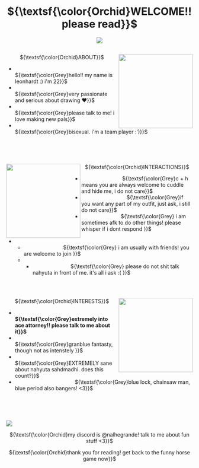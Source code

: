 ## <h1 align="center"> ${\textsf{\color{Orchid}WELCOME!! please read}}$  </h1>
<p align="center">
<p align="center">
  <img src="https://64.media.tumblr.com/0a6c0ff59af5fad1deddf81a6831edf6/tumblr_inline_ov8n8eT4uR1v5emqg_400.gifv" />

## 
<p align="center"> ${\textsf{\color{Orchid}ABOUT}}$

<img align="right" src="https://i.pinimg.com/736x/e6/41/f1/e641f1d881badd842d07c486b21d649a.jpg" width="200" height="200">
<p align="center">

  - ‎ ‎ ‎ ‎ ‎ ‎ ‎ ‎ ‎ ‎ ‎ ‎ ‎ ‎ ‎ ‎ ‎ ‎ ‎ ‎ ‎ ‎ ‎ ‎ ‎ ‎     ‎ ‎ ‎ ‎ ‎ ‎‎ ‎ ‎ ‎ ‎ ‎ ‎ ‎ ‎ ‎ ‎ ‎ ‎ ‎ ‎ ‎ ‎ ‎  ‎ ‎ ‎ ‎ ‎ ‎ ‎ ${\textsf{\color{Grey}hello!! my name is leonhardt :) i'm 22}}$
 -  ‎ ‎ ‎ ‎ ‎ ‎ ‎ ‎ ‎ ‎ ‎ ‎ ‎ ‎ ‎ ‎ ‎ ‎ ‎ ‎ ‎ ‎ ‎ ‎ ‎ ‎     ‎ ‎ ‎ ‎ ‎ ‎‎ ‎ ‎ ‎ ‎ ‎ ‎  ‎ ‎ ‎ ‎ ‎ ‎ ‎ ‎ ‎ ‎ ‎  ‎ ‎ ‎ ‎ ‎ ‎ ‎ ${\textsf{\color{Grey}very passionate and serious about drawing ❤️}}$
-  ‎ ‎ ‎ ‎ ‎ ‎ ‎ ‎ ‎ ‎ ‎ ‎ ‎ ‎ ‎ ‎ ‎ ‎ ‎ ‎ ‎ ‎ ‎ ‎ ‎ ‎     ‎ ‎ ‎ ‎ ‎ ‎‎ ‎ ‎ ‎ ‎ ‎ ‎  ‎ ‎ ‎ ‎ ‎ ‎ ‎ ‎ ‎ ‎ ‎  ‎ ‎ ‎ ‎ ‎ ‎ ‎ ${\textsf{\color{Grey}please talk to me! i love making new pals}}$
-    ‎ ‎ ‎ ‎ ‎ ‎ ‎ ‎ ‎ ‎ ‎ ‎ ‎ ‎ ‎ ‎ ‎ ‎ ‎ ‎ ‎ ‎ ‎ ‎ ‎ ‎   ‎ ‎ ‎ ‎ ‎ ‎‎ ‎ ‎ ‎ ‎ ‎ ‎  ‎ ‎ ‎ ‎ ‎ ‎ ‎ ‎ ‎ ‎ ‎  ‎ ‎ ‎ ‎ ‎ ‎ ‎ ${\textsf{\color{Grey}bisexual.          i'm a team player :')}}$
<br clear="right"/>
<br clear="right"/>

## 
<p align="center"> ${\textsf{\color{Orchid}INTERACTIONS}}$
  <img align="left" src="https://static.wikia.nocookie.net/aceattorneytwitterrp/images/0/09/BOOMER%21%21%21.jpg/revision/latest?cb=20190606185536" width="200" height="200">
  
  
 -  ‎ ‎ ‎ ‎ ‎ ‎ ‎ ‎ ‎ ‎ ‎ ‎ ‎ ‎ ‎ ‎ ‎ ‎ ‎‎ ‎ ‎ ‎ ‎ ‎  ‎ ‎ ‎ ‎ ${\textsf{\color{Grey}c + h means you are always welcome to cuddle and hide me, i do not care}}$
-  ‎ ‎ ‎ ‎ ‎ ‎ ‎ ‎ ‎ ‎ ‎ ‎ ‎ ‎ ‎ ‎ ‎ ‎ ‎     ‎ ‎ ‎ ‎ ‎   ‎ ‎ ‎‎ ‎ ‎        ‎ ‎ ${\textsf{\color{Grey}if you want any part of my outfit, just ask, i still do not care}}$
-    ‎ ‎ ‎ ‎ ‎ ‎ ‎ ‎ ‎         ‎‎ ‎ ‎ ‎ ‎ ‎  ‎ ‎ ‎ ‎ ‎ ‎ ‎ ‎ ‎‎ ‎ ‎  ‎ ${\textsf{\color{Grey} i am sometimes afk to do other things! please whisper if i dont respond }}$
-    -    ‎ ‎ ‎ ‎ ‎ ‎ ‎ ‎ ‎         ‎‎ ‎ ‎ ‎ ‎ ‎  ‎ ‎ ‎ ‎ ‎ ‎ ‎ ‎ ‎‎ ‎ ‎  ‎ ${\textsf{\color{Grey} i am usually with friends! you are welcome to join }}$
     -    -    ‎ ‎ ‎ ‎ ‎ ‎ ‎ ‎ ‎         ‎‎ ‎ ‎ ‎ ‎ ‎  ‎ ‎ ‎ ‎ ‎ ‎ ‎ ‎‎  ‎‎‎ ‎  ‎ ${\textsf{\color{Grey} please do not shit talk nahyuta in front of me. it's all i ask :( }}$
  <br clear="left"/>
</p>

## 
<p align="center"> ${\textsf{\color{Orchid}INTERESTS}}$

<img align="right" src="https://preview.redd.it/wz7r3lm5x9p91.jpg?width=640&crop=smart&auto=webp&s=2883bc788974106cb219ad470b072cd338a23d52" width="200" height="200">
<p align="center">

  - ‎ ‎ ‎ ‎ ‎ ‎ ‎ ‎ ‎ ‎ ‎ ‎ ‎ ‎ ‎ ‎ ‎ ‎ ‎ ‎ ‎ ‎ ‎ ‎ ‎ ‎     ‎ ‎ ‎ ‎ ‎ ‎‎ ‎ ‎   ‎ ‎ ‎ ‎ ‎ ‎ ‎ ‎ **${\textsf{\color{Grey}extremely into ace attorney!! please talk to me about it}}$**
 -  ‎ ‎ ‎ ‎ ‎ ‎ ‎ ‎ ‎ ‎ ‎ ‎ ‎ ‎ ‎ ‎ ‎ ‎ ‎ ‎ ‎ ‎ ‎ ‎ ‎ ‎     ‎ ‎ ‎ ‎ ‎ ‎‎ ‎ ‎ ‎ ‎‎ ‎ ‎ ‎ ‎ ‎ ‎ ${\textsf{\color{Grey}granblue fantasty, though not as intenstely }}$
-  ‎ ‎ ‎ ‎ ‎ ‎ ‎ ‎ ‎ ‎ ‎ ‎ ‎ ‎ ‎ ‎ ‎ ‎ ‎ ‎ ‎ ‎ ‎ ‎ ‎ ‎     ‎ ‎ ‎ ‎ ‎ ‎‎ ‎ ‎ ‎ ‎ ‎ ‎  ‎ ‎ ‎ ‎‎  ${\textsf{\color{Grey}EXTREMELY sane about nahyuta sahdmadhi. does this count?}}$
-    ‎ ‎ ‎ ‎ ‎ ‎ ‎ ‎ ‎ ‎ ‎ ‎ ‎ ‎ ‎ ‎ ‎ ‎ ‎ ‎ ‎ ‎ ‎ ‎ ‎ ‎   ‎ ‎ ‎ ‎ ‎ ‎‎ ‎ ‎ ‎‎  ‎ ‎ ‎  ‎ ‎ ‎ ${\textsf{\color{Grey}blue lock, chainsaw man, blue period also bangers! <3}}$
<br clear="right"/>
<br clear="right"/>

##
<img src="https://64.media.tumblr.com/f6c81768c54e626c3ba1ba4fd5f194a0/05ca8367a2c37738-25/s1280x1920/f04cd648c9c2e84b6ef333019eda7dabea822028.png"> 
<p align="center"> ${\textsf{\color{Orchid}my discord is @nalhegrande! talk to me about fun stuff <3}}$
<p align="center"> ${\textsf{\color{Orchid}thank you for reading! get back to the funny horse game now}}$
